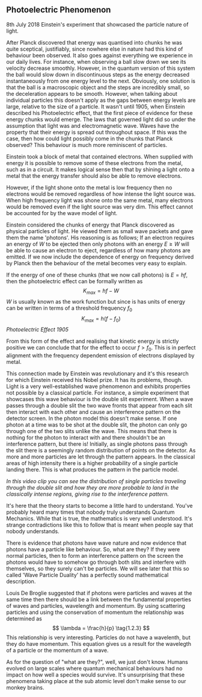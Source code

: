 ## Photoelectric Phenomenon
<abbr>8th July 2018</abbr>
Einstein's experiment that showcased the particle nature of light.

After Planck discovered that energy was quantised into chunks he was quite sceptical, justifiably, since nowhere else in
nature had this kind of behaviour been observed. It also goes against everything we experience in our daily lives. For
instance, when observing a ball slow down we see its velocity decrease smoothly. However, in the quantum version of this
system the ball would slow down in discontinuous steps as the energy decreased instantaneously from one energy level to
the next. Obviously, one solution is that the ball is a macroscopic object and the steps are incredibly small, so the
deceleration appears to be smooth. However, when talking about individual particles this doesn't apply as the gaps
between energy levels are large, relative to the size of a particle. It wasn't until 1905, when Einstein described his
Photoelectric effect, that the first piece of evidence for these energy chunks would emerge.
The laws that governed light did so under the assumption that light was and electromagnetic wave. Waves have the
property that their energy is spread out throughout space. If this was the case, then how could light possibly come in
the chunks that Planck observed? This behaviour is much more reminiscent of particles.

Einstein took a block of metal that contained electrons. When supplied with energy it is possible to remove some of
these electrons from the metal, such as in a circuit. It makes logical sense then that by shining a light onto a metal
that the energy transfer should also be able to remove electrons.

However, if the light shone onto the metal is low frequency then no electrons would be removed regardless of how intense
the light source was. When high frequency light was shone onto the same metal, many electrons would be removed even if
the light source was very dim. This effect cannot be accounted for by the wave model of light.

Einstein considered the chunks of energy that Planck discovered as physical particles of light. He viewed them as small
wave packets and gave them the name 'photons'. His reasoning is as follows; If an electron requires an energy of $W$ to
be ejected then only photons with an energy $E \geq W$ will be able to cause an electron to eject, regardless of how
many photons are emitted. If we now include the dependence of energy on frequency derived by Planck then the behaviour
of the metal becomes very easy to explain.

If the energy of one of these chunks (that we now call photons) is $E=hf$, then the photoelectric effect can be formally
written as
$$
K_{max}=hf-W \tag{1.2.1}
$$
$W$ is usually known as the work function but since is has units of energy can be written in terms of a threshold
frequency $f_0$
$$
K_{max}=h(f-f_0) \tag{1.2.2}
$$
<i>Photoelectric Effect 1905</i>

From this form of the effect and realising that kinetic energy is strictly positive we can conclude that for the effect
to occur $f>f_0$. This is in perfect alignment with the frequency dependent emission of electrons displayed by metal.

This connection made by Einstein was revolutionary and it's this research for which Einstein received his Nobel prize.
It has its problems, though. Light is a very well-established wave phenomenon and exhibits properties not possible by a
classical particle. For instance, a simple experiment that showcases this wave behaviour is the double slit experiment.
When a wave passes through a double slit the two wave fronts that appear from each slit then interact with each other
and cause an interference pattern on the detector screen. In the photon model this doesn't make sense. If one photon at
a time was to be shot at the double slit, the photon can only go through one of the two slits unlike the wave. This
means that there is nothing for the photon to interact with and there shouldn't be an interference pattern, but there
is! Initially, as single photons pass through the slit there is a seemingly random distribution of points on the
detector. As more and more particles are let through the pattern appears. In the classical areas of high intensity there
is a higher probability of a single particle landing there. This is what produces the pattern in the particle model.


*In this video clip you can see the distribution of single particles traveling through the double slit and how they are more probable to land in the classically intense regions, giving rise to the interference pattern.*


It's here that the theory starts to become a little hard to understand. You've probably heard many times that nobody
truly understands Quantum Mechanics. While that is true, the mathematics is very well understood. It's strange
contradictions like this to follow that is meant when people say that nobody understands.

There is evidence that photons have wave nature and now evidence that photons have a particle like behaviour. So, what
are they? If they were normal particles, then to form an interference pattern on the screen the photons would have to
somehow go through both slits and interfere with themselves, so they surely can't be particles. We will see later that
this so called 'Wave Particle Duality' has a perfectly sound mathematical description.

Louis De Broglie suggested that if photons were particles and waves at the same time then there should be a link between
the fundamental properties of waves and particles, wavelength and momentum. By using scattering particles and using the
conservation of momentum the relationship was determined as
$$
\lambda = \frac{h}{p} \tag{1.2.3}
$$
This relationship is very interesting. Particles do not have a wavelenth, but they do have momentum. This equation gives
us a result for the wavelegth of a particle or the momentum of a wave.

As for the question of "what are they?", well, we just don't know. Humans evolved on large scales where quantum
mechanical behaviours had no impact on how well a species would survive. It's unsurprising that these phenomena taking
place at the sub atomic level don't make sense to our monkey brains.
